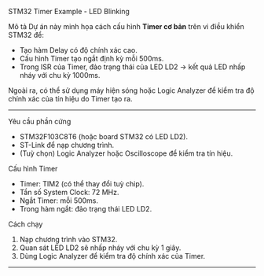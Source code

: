  STM32 Timer Example - LED Blinking

 Mô tả
Dự án này minh họa cách cấu hình **Timer cơ bản** trên vi điều khiển STM32 để:
- Tạo hàm Delay có độ chính xác cao.
- Cấu hình Timer tạo ngắt định kỳ mỗi 500ms.
- Trong ISR của Timer, đảo trạng thái của LED LD2 → kết quả LED nhấp nháy với chu kỳ 1000ms.

Ngoài ra, có thể sử dụng máy hiện sóng hoặc Logic Analyzer để kiểm tra độ chính xác của tín hiệu do Timer tạo ra.

---

Yêu cầu phần cứng
- STM32F103C8T6 (hoặc board STM32 có LED LD2).
- ST-Link để nạp chương trình.
- (Tuỳ chọn) Logic Analyzer hoặc Oscilloscope để kiểm tra tín hiệu.



Cấu hình Timer
- Timer: TIM2 (có thể thay đổi tuỳ chip).
- Tần số System Clock: 72 MHz.
- Ngắt Timer: mỗi 500ms.
- Trong hàm ngắt: đảo trạng thái LED LD2.



Cách chạy
1. Nạp chương trình vào STM32.
2. Quan sát LED LD2 sẽ nhấp nháy với chu kỳ 1 giây.
3. Dùng Logic Analyzer để kiểm tra độ chính xác của Timer.

---

